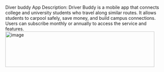 Diver buddy App Description: 
Driver Buddy is a mobile app that connects college and university students who travel along similar routes. It allows students to carpool safely, save money, and build campus connections. Users can subscribe monthly or annually to access the service and features.
<img width="468" height="112" alt="image" src="https://github.com/user-attachments/assets/1e06b8f6-9025-415f-b82d-e9168d7bf5fb" />
